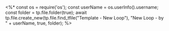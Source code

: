 <%*
const os = require('os');
const userName = os.userInfo().username;
const folder = tp.file.folder(true);
await tp.file.create_new(tp.file.find_tfile("Template - New Loop"), "New Loop - by " + userName, true, folder);
%>